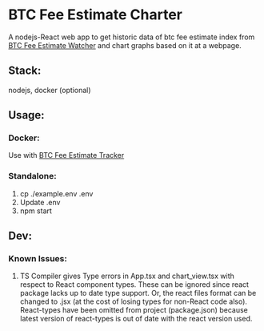 # BTC Fee Estimate Charter
A nodejs-React web app to get historic data of btc fee estimate index from [BTC Fee Estimate Watcher](../btc-fee-watcher/README.md) and chart graphs based on it at a webpage.  

## Stack:
nodejs, docker (optional)

## Usage:
### Docker:
   Use with [BTC Fee Estimate Tracker](./..)  
### Standalone:
  1. cp ./example.env .env
  2. Update .env
  3. npm start

## Dev: 
### Known Issues:
1. TS Compiler gives Type errors in App.tsx and chart_view.tsx with respect to React component types. These can be ignored since react package lacks up to date type support. Or, the react files format can be changed to .jsx (at the cost of losing types for non-React code also). React-types have been omitted from project (package.json) because latest version of react-types is out of date with the react version used.  
